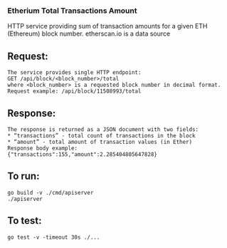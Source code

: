 ### Etherium Total Transactions Amount
HTTP service providing sum of transaction amounts for a given ETH (Ethereum) block number.
etherscan.io is a data source

## Request:
    The service provides single HTTP endpoint:
    GET /api/block/<block_number>/total
    where <block_number> is a requested block number in decimal format.
    Request example: /api/block/11508993/total
## Response:
    The response is returned as a JSON document with two fields:
    * “transactions” - total count of transactions in the block
    * “amount” - total amount of transaction values (in Ether)
    Response body example:
    {"transactions":155,"amount":2.285404805647828}
## To run:
    go build -v ./cmd/apiserver
    ./apiserver

## To test:
    go test -v -timeout 30s ./...